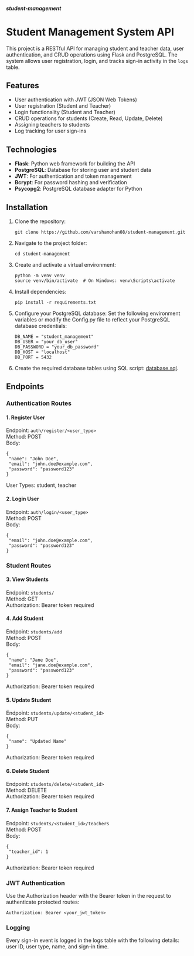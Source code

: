 ##### student-management
# Student Management System API

This project is a RESTful API for managing student and teacher data, user authentication, and CRUD operations using Flask and PostgreSQL. The system allows user registration, login, and tracks sign-in activity in the `logs` table.

## Features

- User authentication with JWT (JSON Web Tokens)
- User registration (Student and Teacher)
- Login functionality (Student and Teacher)
- CRUD operations for students (Create, Read, Update, Delete)
- Assigning teachers to students
- Log tracking for user sign-ins

## Technologies

- **Flask**: Python web framework for building the API
- **PostgreSQL**: Database for storing user and student data
- **JWT**: For authentication and token management
- **Bcrypt**: For password hashing and verification
- **Psycopg2**: PostgreSQL database adapter for Python

## Installation

1. Clone the repository:
   ```
   git clone https://github.com/varshamohan08/student-management.git
   ```
2. Navigate to the project folder:
   ```
   cd student-management
   ```
3. Create and activate a virtual environment:
   ```
   python -m venv venv
   source venv/bin/activate  # On Windows: venv\Scripts\activate
   ```
4. Install dependencies:
   ```
   pip install -r requirements.txt
   ```
5. Configure your PostgreSQL database:
   Set the following environment variables or modify the Config.py file to reflect your PostgreSQL database credentials:
   ```
   DB_NAME = "student_management"
   DB_USER = "your_db_user"
   DB_PASSWORD = "your_db_password"
   DB_HOST = "localhost"
   DB_PORT = 5432
   ```
6. Create the required database tables using SQL script: [database.sql](https://github.com/varshamohan08/student-management/blob/main/database.sql).

## Endpoints
### Authentication Routes
#### 1. Register User
   Endpoint: `auth/register/<user_type>`<br>
   Method: POST<br>
   Body:
   ```
   {
    "name": "John Doe",
    "email": "john.doe@example.com",
    "password": "password123"
   }
   ```
   User Types: student, teacher
#### 2. Login User
   Endpoint: `auth/login/<user_type>`<br>
   Method: POST<br>
   Body:
   ```
   {
    "email": "john.doe@example.com",
    "password": "password123"
   }
   ```
### Student Routes
#### 3. View Students
   Endpoint: `students/`<br>
   Method: GET<br>
   Authorization: Bearer token required
#### 4. Add Student
   Endpoint: `students/add`<br>
   Method: POST<br>
   Body:
   ```
   {
    "name": "Jane Doe",
    "email": "jane.doe@example.com",
    "password": "password123"
   }
   ```
   Authorization: Bearer token required
#### 5. Update Student
   Endpoint: `students/update/<student_id>`<br>
   Method: PUT<br>
   Body:
   ```
   {
    "name": "Updated Name"
   }
   ```
   Authorization: Bearer token required
#### 6. Delete Student
   Endpoint: `students/delete/<student_id>`<br>
   Method: DELETE<br>
   Authorization: Bearer token required
#### 7. Assign Teacher to Student
   Endpoint: `students/<student_id>/teachers`<br>
   Method: POST<br>
   Body:
   ```
   {
    "teacher_id": 1
   }
   ```
   Authorization: Bearer token required
### JWT Authentication
   Use the Authorization header with the Bearer token in the request to authenticate protected routes:
   ```
   Authorization: Bearer <your_jwt_token>
   ```
### Logging
   Every sign-in event is logged in the logs table with the following details: user ID, user type, name, and sign-in time.
